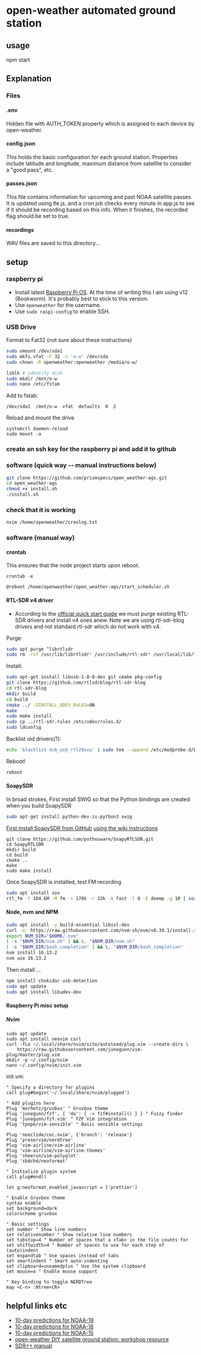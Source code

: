 # open-weather automated ground station

## usage

npm start

## Explanation

### Files

#### .env

Hidden file with AUTH_TOKEN property which is assigned to each device by open-weather.

#### config.json

This holds the basic configuration for each ground station. Properties include latitude and longitude, maximum distance from satellite to consider a "good pass", etc.

#### passes.json

This file contains information for upcoming and past NOAA satellite passes. It is updated using tle.js, and a cron job checks every minute in app.js to see if it should be recording based on this info. When it finishes, the recorded flag should be set to true.

#### recordings

WAV files are saved to this directory...

## setup

### raspberry pi
+ Install latest [Raspberry Pi OS](https://www.raspberrypi.com/software/). At the time of writing this I am using v12 (Bookworm). It's probably best to stick to this version.
+ Use ```openweather``` for the username.
+ Use ```sudo raspi-config``` to enable SSH.

### USB Drive

Format to Fat32 (not sure about these instructions)
```bash
sudo umount /dev/sda1
sudo mkfs.vfat -F 32 -n 'o-w' /dev/sda
sudo chown -R openweather:openweather /media/o-w/
```

```bash
lsblk # identify disk
sudo mkdir /mnt/o-w
sudo nano /etc/fstab
```
Add to fstab:
```
/dev/sda1  /mnt/o-w  vfat  defaults  0  2
```

Reload and mount the drive
```
systemctl daemon-reload
sudo mount -a
```

### create an ssh key for the raspberry pi and add it to github

### software (quick way -- manual instructions below)

```bash
git clone https://github.com/prismspecs/open_weather-ags.git
cd open_weather-ags
chmod +x install.sh
./install.sh
```

### check that it is working
```bash
nvim /home/openweather/cronlog.txt
```

### software (manual way)

#### crontab
This ensures that the node project starts upon reboot.

```
crontab -e
```
```
@reboot /home/openweather/open_weather-ags/start_scheduler.sh
```


#### RTL-SDR v4 driver

+ According to the [official quick start guide](https://www.rtl-sdr.com/V4/) we must purge existing RTL-SDR drivers and install v4 ones anew. Note we are using rtl-sdr-blog drivers and not standard rtl-sdr which do not work with v4.

Purge:
```bash
sudo apt purge ^librtlsdr
sudo rm -rvf /usr/lib/librtlsdr* /usr/include/rtl-sdr* /usr/local/lib/librtlsdr* /usr/local/include/rtl-sdr* /usr/local/include/rtl_* /usr/local/bin/rtl_* 
```
Install:
```bash
sudo apt-get install libusb-1.0-0-dev git cmake pkg-config
git clone https://github.com/rtlsdrblog/rtl-sdr-blog
cd rtl-sdr-blog
mkdir build
cd build
cmake ../ -DINSTALL_UDEV_RULES=ON
make
sudo make install
sudo cp ../rtl-sdr.rules /etc/udev/rules.d/
sudo ldconfig
```

Backlist old drivers(?):
```bash
echo 'blacklist dvb_usb_rtl28xxu' | sudo tee --append /etc/modprobe.d/blacklist-dvb_usb_rtl28xxu.conf
```

Reboot!
```bash
reboot
```

#### SoapySDR

In broad strokes,
First install SWIG so that the Python bindings are created when you build SoapySDR
```bash
sudo apt-get install python-dev-is-python3 swig
```
[First install SoapySDR from GitHub](https://github.com/pothosware/SoapyRTLSDR) [using the wiki instructions](https://github.com/pothosware/SoapyRTLSDR/wiki)
```
git clone https://github.com/pothosware/SoapyRTLSDR.git
cd SoapyRTLSDR
mkdir build
cd build
cmake ..
make
sudo make install
```

Once SoapySDR is installed, test FM recording
```bash
sudo apt install sox
rtl_fm -f 104.6M -M fm -s 170k -r 32k -A fast -l 0 -E deemp -g 10 | sox -t raw -e signed -c 1 -b 16 -r 32000 - fm104-6.wav # FM radio station in Berlin
```

#### Node, nvm and NPM

```bash
sudo apt install -y build-essential libssl-dev
curl -o- https://raw.githubusercontent.com/nvm-sh/nvm/v0.39.1/install.sh | bash
export NVM_DIR="$HOME/.nvm"
[ -s "$NVM_DIR/nvm.sh" ] && \. "$NVM_DIR/nvm.sh"  
[ -s "$NVM_DIR/bash_completion" ] && \. "$NVM_DIR/bash_completion"
nvm install 16.13.2
nvm use 16.13.2
```

Then install ...
```bash
npm install chokidar usb-detection
sudo apt update
sudo apt install libudev-dev
```

#### Raspberry Pi misc setup

##### Nvim
```
sudo apt update
sudo apt install neovim curl
curl -fLo ~/.local/share/nvim/site/autoload/plug.vim --create-dirs \
    https://raw.githubusercontent.com/junegunn/vim-plug/master/plug.vim
mkdir -p ~/.config/nvim
nano ~/.config/nvim/init.vim
```

init.vm:
```
" Specify a directory for plugins
call plug#begin('~/.local/share/nvim/plugged')

" Add plugins here
Plug 'morhetz/gruvbox' " Gruvbox theme
Plug 'junegunn/fzf', { 'do': { -> fzf#install() } } " Fuzzy finder
Plug 'junegunn/fzf.vim' " FZF Vim integration
Plug 'tpope/vim-sensible' " Basic sensible settings

Plug 'neoclide/coc.nvim', {'branch': 'release'}
Plug 'preservim/nerdtree'
Plug 'vim-airline/vim-airline'
Plug 'vim-airline/vim-airline-themes'
Plug 'sheerun/vim-polyglot'
Plug 'sbdchd/neoformat'

" Initialize plugin system
call plug#end()

let g:neoformat_enabled_javascript = ['prettier']

" Enable Gruvbox theme
syntax enable
set background=dark
colorscheme gruvbox

" Basic settings
set number " Show line numbers
set relativenumber " Show relative line numbers
set tabstop=4 " Number of spaces that a <Tab> in the file counts for
set shiftwidth=4 " Number of spaces to use for each step of (auto)indent
set expandtab " Use spaces instead of tabs
set smartindent " Smart auto-indenting
set clipboard=unnamedplus " Use the system clipboard
set mouse=a " Enable mouse support

" Key binding to toggle NERDTree
map <C-n> :Ntree<CR>
```

## helpful links etc
+ [10-day predictions for NOAA-19](https://www.n2yo.com/passes/?s=33591#)
+ [10-day predictions for NOAA-18](https://www.n2yo.com/passes/?s=28654&a=1)
+ [10-day predictions for NOAA-15](https://www.n2yo.com/passes/?s=25338)
+ [open-weather DIY satellite ground station: workshop resource](https://docs.google.com/document/d/19wAhLYBdl_qCb4kBRlUFztdgenivi1wQb9GiZbTc7fY/edit)
+ [SDR++ manual](https://www.sdrpp.org/manual.pdf)
